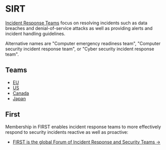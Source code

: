 # SIRT

[Incident Response Teams](purple:docs/soc/README) focus on resolving incidents such as data breaches and denial-of-service attacks as well as providing alerts and incident handling guidelines.

Alternative names are "Computer emergency readiness team", "Computer security incident response team", or
"Cyber security incident response team".

## Teams

* [EU](https://cert.europa.eu/)
* [US](https://www.cisa.gov/uscert/)
* [Canada](https://www.cyber.gc.ca/en)
* [Japan](https://www.jpcert.or.jp/english/)

## First

Membership in FIRST enables incident response teams to more effectively respond to security incidents reactive as well as proactive:

* [FIRST is the global Forum of Incident Response and Security Teams →](https://www.first.org/)
